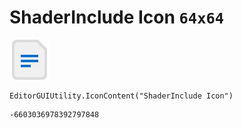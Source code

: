 # ShaderInclude Icon `64x64`
<img src="/img/ShaderInclude%20Icon.png" width=64 height=64>

``` CSharp
EditorGUIUtility.IconContent("ShaderInclude Icon")
```
```
-6603036978392797848
```
